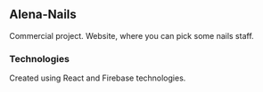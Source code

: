 ## Alena-Nails

Commercial project. Website, where you can pick some nails staff.

### Technologies

Created using React and Firebase technologies.
